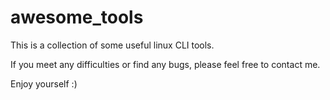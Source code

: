 # awesome_tools

This is a collection of some useful linux CLI tools.

If you meet any difficulties or find any bugs, please feel free to contact me.

Enjoy yourself :)
